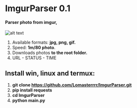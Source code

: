 # ImgurParser 0.1
#### Parser photo from imgur, 
![alt text](https://i.imgur.com/N4wUNp3.png)
1. Available formats: **jpg, png, gif.**
2. Speed: **1m/80 photo**.
3. Downloads photos **to the root folder.**
4. URL - STATUS - TIME
## Install win, linux and termux:
1. **git clone https://github.com/Lomasterrrr/ImgurParser.git**
2. **pip install requests**
3. **cd ImgurParser**
4. **python main.py**

